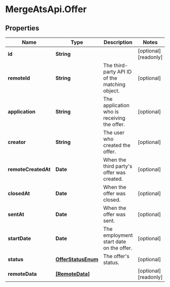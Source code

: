 # MergeAtsApi.Offer

## Properties

Name | Type | Description | Notes
------------ | ------------- | ------------- | -------------
**id** | **String** |  | [optional] [readonly] 
**remoteId** | **String** | The third-party API ID of the matching object. | [optional] 
**application** | **String** | The application who is receiving the offer. | [optional] 
**creator** | **String** | The user who created the offer. | [optional] 
**remoteCreatedAt** | **Date** | When the third party&#39;s offer was created. | [optional] 
**closedAt** | **Date** | When the offer was closed. | [optional] 
**sentAt** | **Date** | When the offer was sent. | [optional] 
**startDate** | **Date** | The employment start date on the offer. | [optional] 
**status** | [**OfferStatusEnum**](OfferStatusEnum.md) | The offer&#39;s status. | [optional] 
**remoteData** | [**[RemoteData]**](RemoteData.md) |  | [optional] [readonly] 


